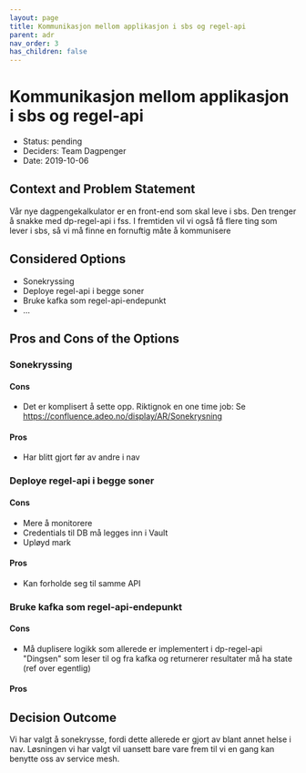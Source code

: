 ```yaml
---
layout: page
title: Kommunikasjon mellom applikasjon i sbs og regel-api
parent: adr
nav_order: 3
has_children: false
---
```



# Kommunikasjon mellom applikasjon i sbs og regel-api 

* Status: pending
* Deciders: Team Dagpenger
* Date: 2019-10-06 

## Context and Problem Statement

Vår nye dagpengekalkulator er en front-end som skal leve i sbs. Den trenger å snakke med dp-regel-api i fss.
I fremtiden vil vi også få flere ting som lever i sbs, så vi må finne en fornuftig måte å kommunisere 

## Considered Options

* Sonekryssing 
* Deploye regel-api i begge soner
* Bruke kafka som regel-api-endepunkt 
* … 

## Pros and Cons of the Options 

### Sonekryssing 

#### Cons

- Det er komplisert å sette opp. Riktignok en one time job: Se https://confluence.adeo.no/display/AR/Sonekrysning

#### Pros

- Har blitt gjort før av andre i nav

### Deploye regel-api i begge soner

#### Cons
- Mere å monitorere
- Credentials til DB må legges inn i Vault
- Upløyd mark

#### Pros

- Kan forholde seg til samme API


### Bruke kafka som regel-api-endepunkt 


#### Cons

- Må duplisere logikk som allerede er implementert i dp-regel-api
"Dingsen" som leser til og fra kafka og returnerer resultater må ha state (ref over egentlig)

#### Pros

## Decision Outcome

Vi har valgt å sonekrysse, fordi dette allerede er gjort av blant annet helse i nav.
Løsningen vi har valgt vil uansett bare vare frem til vi en gang kan benytte oss av service mesh.